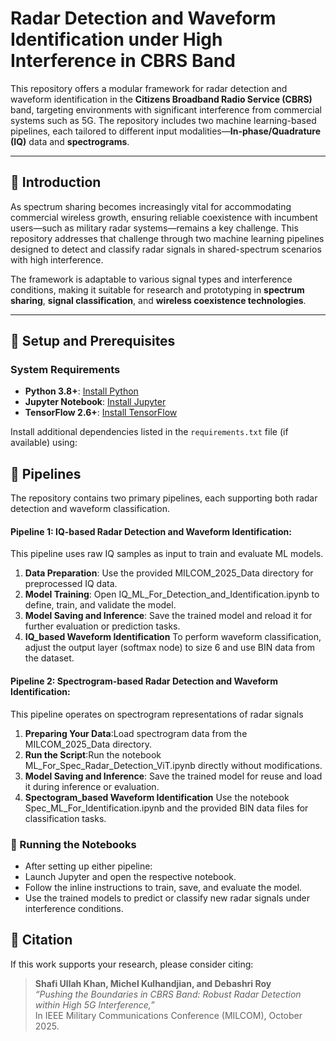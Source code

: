 # Radar Detection and Waveform Identification under High Interference in CBRS Band
This repository offers a modular framework for radar detection and waveform identification in the **Citizens Broadband Radio Service (CBRS)** band, targeting environments with significant interference from commercial systems such as 5G. The repository includes two machine learning-based pipelines, each tailored to different input modalities—**In-phase/Quadrature (IQ)** data and **spectrograms**.

---

## 🔹 Introduction

As spectrum sharing becomes increasingly vital for accommodating commercial wireless growth, ensuring reliable coexistence with incumbent users—such as military radar systems—remains a key challenge. This repository addresses that challenge through two machine learning pipelines designed to detect and classify radar signals in shared-spectrum scenarios with high interference.

The framework is adaptable to various signal types and interference conditions, making it suitable for research and prototyping in **spectrum sharing**, **signal classification**, and **wireless coexistence technologies**.

---

## 🔹 Setup and Prerequisites

### System Requirements
- **Python 3.8+**: [Install Python](https://www.python.org/downloads/)
- **Jupyter Notebook**: [Install Jupyter](https://jupyter.org/install)
- **TensorFlow 2.6+**: [Install TensorFlow](https://www.tensorflow.org/install)

Install additional dependencies listed in the `requirements.txt` file (if available) using:


## 🔹 Pipelines

The repository contains two primary pipelines, each supporting both radar detection and waveform classification.
#### Pipeline 1: IQ-based Radar Detection and Waveform Identification:
This pipeline uses raw IQ samples as input to train and evaluate ML models.
1. **Data Preparation**: Use the provided MILCOM_2025_Data directory for preprocessed IQ data.
2. **Model Training**: Open IQ_ML_For_Detection_and_Identification.ipynb to define, train, and validate the model.
3. **Model Saving and Inference**: Save the trained model and reload it for further evaluation or prediction tasks.
4. **IQ_based Waveform Identification** To perform waveform classification, adjust the output layer (softmax node) to size 6 and use BIN data from the dataset. 

#### Pipeline 2: Spectrogram-based Radar Detection and Waveform Identification:
This pipeline operates on spectrogram representations of radar signals
1. **Preparing Your Data**:Load spectrogram data from the MILCOM_2025_Data directory.
2. **Run the Script**:Run the notebook ML_For_Spec_Radar_Detection_ViT.ipynb directly without modifications.
3. **Model Saving and Inference**: Save the trained model for reuse and load it during inference or evaluation.
4. **Spectogram_based Waveform Identification** Use the notebook Spec_ML_For_Identification.ipynb and the provided BIN data files for classification tasks.


### 🔹 Running the Notebooks
- After setting up either pipeline:
- Launch Jupyter and open the respective notebook.
- Follow the inline instructions to train, save, and evaluate the model.
- Use the trained models to predict or classify new radar signals under interference conditions.

## 🔹 Citation
If this work supports your research, please consider citing:

> **Shafi Ullah Khan, Michel Kulhandjian, and Debashri Roy**  
> *“Pushing the Boundaries in CBRS Band: Robust Radar Detection within High 5G Interference,”*  
> In IEEE Military Communications Conference (MILCOM), October 2025.


